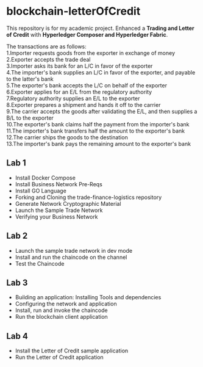 # blockchain-letterOfCredit

This repository is for my academic project. Enhanced a **Trading and Letter of Credit** with **Hyperledger Composer and Hyperledger Fabric**.

The	transactions are	as	follows:  
1.Importer	requests	goods	from	the	exporter	in	exchange	of	money  
2.Exporter	accepts	the	trade	deal  
3.Importer	asks	its	bank	for	an	L/C	in	favor	of	the	exporter  
4.The	importer's	bank	supplies	an	L/C	in	favor	of	the	exporter,	and	payable	to the	latter's	bank  
5.The	exporter's	bank	accepts	the	L/C	on	behalf	of	the	exporter  
6.Exporter	applies	for	an	E/L	from	the	regulatory	authority  
7.Regulatory	authority	supplies	an	E/L	to	the	exporter  
8.Exporter	prepares	a	shipment	and	hands	it	off	to	the	carrier  
9.The	carrier	accepts	the	goods	after	validating	the	E/L,	and	then	supplies	a B/L	to	the	exporter  
10.The	exporter's	bank	claims	half	the	payment	from	the	importer's	bank  
11.The	importer's	bank	transfers	half	the	amount	to	the	exporter's	bank  
12.The	carrier	ships	the	goods	to	the	destination  
13.The	importer's	bank	pays	the	remaining	amount	to	the	exporter's	bank  


## Lab 1
- Install Docker Compose
- Install Business Network Pre-Reqs
- Install GO Language
- Forking and Cloning the trade-finance-logistics repository
- Generate Network Cryptographic Material
- Launch the Sample Trade Network
- Verifying your Business Network

## Lab 2
- Launch the sample trade network in dev mode
- Install and run the chaincode on the channel
- Test the Chaincode

## Lab 3
- Building an application: Installing Tools and dependencies
- Configuring the network and application
- Install, run and invoke the chaincode
- Run the blockchain client application

## Lab 4
- Install the Letter of Credit sample application
- Run the Letter of Credit application
